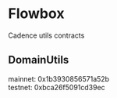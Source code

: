 # Flowbox

Cadence utils contracts

## DomainUtils

mainnet: 0x1b3930856571a52b \
testnet: 0xbca26f5091cd39ec
